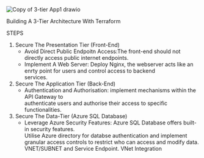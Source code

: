 ![Copy of 3-tier App1 drawio](https://github.com/user-attachments/assets/4d613e39-a30e-4435-91c5-34c234e8eb42)


Building A 3-Tier Architecture With Terraform

STEPS
1) Secure The Presentation Tier (Front-End)
   - Avoid Direct Public Endpoitn Access:The front-end should not directly access public internet endpoints.
   - Implement A Web Server: Deploy Nginx, the webserver acts like an enrty point for users and control access to backend   
     services.
2) Secure The Application Tier (Back-End)
   - Authentication and Authorisation: implement mechanisms within the API Gateway to     
     authenticate users and authorise their access to specific functionalities.
3) Secure The Data-Tier (Azure SQL Database)
   - Leverage Azure Security Features: Azure SQL Database offers built-in security features.  
     Utilise Azure directory for databse authentication and implement granular access controls to restrict who can access and      modify data.
VNET/SUBNET and Service Endpoint.
VNet Integration
